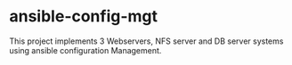 # ansible-config-mgt
This project implements 3 Webservers, NFS server and DB server systems using  ansible configuration Management.
